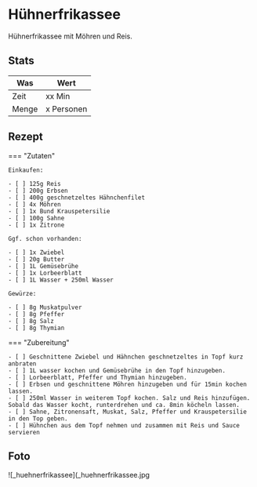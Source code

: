 # Hühnerfrikassee

Hühnerfrikassee mit Möhren und Reis.

## Stats

| Was   | Wert        |
|-------|-------------|
| Zeit  | xx Min      |
| Menge | x Personen |

## Rezept

=== "Zutaten"

    Einkaufen:
    
    - [ ] 125g Reis
    - [ ] 200g Erbsen
    - [ ] 400g geschnetzeltes Hähnchenfilet
    - [ ] 4x Möhren
    - [ ] 1x Bund Krauspetersilie 
    - [ ] 100g Sahne 
    - [ ] 1x Zitrone

    Ggf. schon vorhanden:

    - [ ] 1x Zwiebel
    - [ ] 20g Butter
    - [ ] 1L Gemüsebrühe
    - [ ] 1x Lorbeerblatt
    - [ ] 1L Wasser + 250ml Wasser

    Gewürze:

    - [ ] 8g Muskatpulver
    - [ ] 8g Pfeffer
    - [ ] 8g Salz
    - [ ] 8g Thymian

=== "Zubereitung"

    - [ ] Geschnittene Zwiebel und Hähnchen geschnetzeltes in Topf kurz anbraten
    - [ ] 1L wasser kochen und Gemüsebrühe in den Topf hinzugeben.
    - [ ] Lorbeerblatt, Pfeffer und Thymian hinzugeben.
    - [ ] Erbsen und geschnittene Möhren hinzugeben und für 15min kochen lassen.
    - [ ] 250ml Wasser in weiterem Topf kochen. Salz und Reis hinzufügen. Sobald das Wasser kocht, runterdrehen und ca. 8min köcheln lassen.
    - [ ] Sahne, Zitronensaft, Muskat, Salz, Pfeffer und Krauspetersilie in den Top geben.
    - [ ] Hühnchen aus dem Topf nehmen und zusammen mit Reis und Sauce servieren

## Foto

![_huehnerfrikassee](_huehnerfrikassee.jpg
